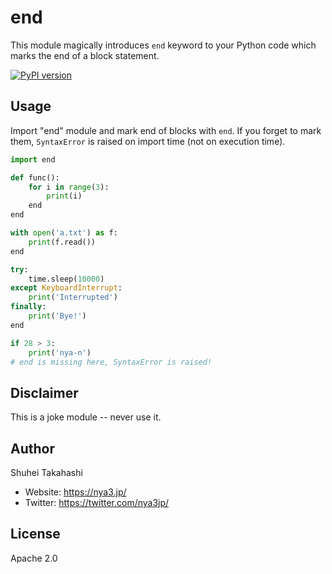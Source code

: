 end
===

This module magically introduces `end` keyword to your Python code which marks
the end of a block statement.

[![PyPI version](https://badge.fury.io/py/end.svg)](http://badge.fury.io/py/end)


Usage
-----

Import "end" module and mark end of blocks with `end`. If you forget to mark them,
`SyntaxError` is raised on import time (not on execution time).

```python
import end

def func():
    for i in range(3):
        print(i)
    end
end

with open('a.txt') as f:
    print(f.read())
end

try:
    time.sleep(10000)
except KeyboardInterrupt:
    print('Interrupted')
finally:
    print('Bye!')
end

if 28 > 3:
    print('nya-n')
# end is missing here, SyntaxError is raised!
```


Disclaimer
----------

This is a joke module -- never use it.


Author
------

Shuhei Takahashi

- Website: https://nya3.jp/
- Twitter: https://twitter.com/nya3jp/


License
-------

Apache 2.0
